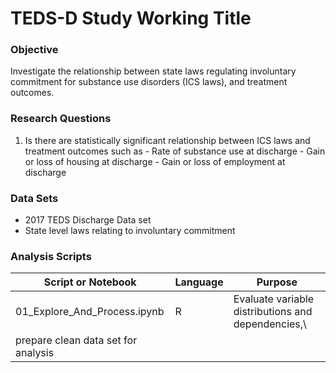 # TEDS-D Study Working Title

### Objective
Investigate the relationship between state laws regulating involuntary commitment for substance use disorders (ICS laws), and treatment outcomes.

### Research Questions
  1. Is there are statistically significant relationship between ICS laws and treatment outcomes such as
    - Rate of substance use at discharge
    - Gain or loss of housing at discharge
    - Gain or loss of employment at discharge

### Data Sets
  - 2017 TEDS Discharge Data set
  - State level laws relating to involuntary commitment
  
### Analysis Scripts
  |Script or Notebook       | Language | Purpose |
  |-------------------------|----------|---------|
  |01_Explore_And_Process.ipynb| R | Evaluate variable distributions and dependencies,\
  prepare clean data set for analysis|
  

  
